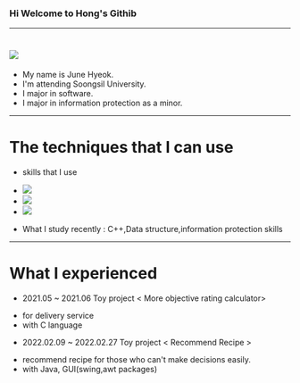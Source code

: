 ### Hi Welcome to Hong's Githib

<!--
**hongjunehuke/hongjunehuke** is a ✨ _special_ ✨ repository because its `README.md` (this file) appears on your GitHub profile.

Here are some ideas to get you started:

- 🔭 I’m currently working on ...
- 🌱 I’m currently learning ...
- 👯 I’m looking to collaborate on ...
- 🤔 I’m looking for help with ...
- 💬 Ask me about ...
- 📫 How to reach me: ...
- 😄 Pronouns: ...
- ⚡ Fun fact: ...
-->
---
# <img src="https://img.shields.io/badge/Scss-green?style=flat&logo=Sass&logoColor=00A98F"/>
* My name is June Hyeok.
* I'm attending Soongsil University.
* I major in software.
* I major in information protection as a minor.
---
# The techniques that I can use
* skills that I use
- <img src="https://img.shields.io/badge/Java-black?style=flat&logo=Java&logoColor=007396"/>
- <img src="https://img.shields.io/badge/C-black?style=flat&logo=C&logoColor=A8B9CC"/>
- <img src="https://img.shields.io/badge/c++-white?style=flat&logo=C++&logoColor=00599C"/>
* What I study recently : C++,Data structure,information protection skills
---
# What I experienced
- 2021.05 ~ 2021.06
Toy project 
< More objective rating calculator> 
* for delivery service 
* with C language
- 2022.02.09 ~ 2022.02.27
Toy project
< Recommend Recipe >
* recommend recipe for those who can't make decisions easily.
* with Java, GUI(swing,awt packages)
